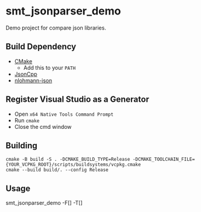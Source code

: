 # smt_jsonparser_demo
Demo project for compare json libraries.

## Build Dependency
* [CMake](https://cmake.org/)
	* Add this to your `PATH`
* [JsonCpp](https://github.com/open-source-parsers/jsoncpp/)
* [nlohmann-json](https://github.com/nlohmann/json/)

## Register Visual Studio as a Generator
* Open `x64 Native Tools Command Prompt`
* Run `cmake`
* Close the cmd window

## Building
```
cmake -B build -S . -DCMAKE_BUILD_TYPE=Release -DCMAKE_TOOLCHAIN_FILE={YOUR_VCPKG_ROOT}/scripts/buildsystems/vcpkg.cmake
cmake --build build/. --config Release
```

## Usage
smt_jsonparser_demo -F[] -T[]